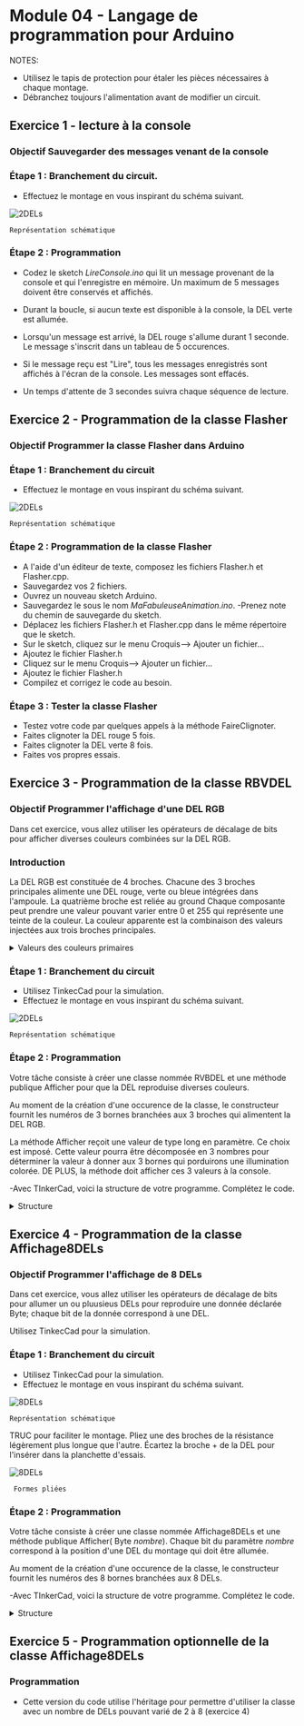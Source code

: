 # Module 04 - Langage de programmation pour Arduino

NOTES:

- Utilisez le tapis de protection pour étaler les pièces nécessaires à chaque montage.
- Débranchez toujours l'alimentation avant de modifier un circuit.

## Exercice 1 - lecture à la console

### Objectif Sauvegarder des messages venant de la console

### Étape 1 : Branchement du circuit.

- Effectuez le montage en vous inspirant du schéma suivant.

![2DELs](imp/2DELs.PNG)

    Représentation schématique

### Étape 2 : Programmation

- Codez le sketch *LireConsole.ino* qui lit un message provenant de la console et qui l'enregistre en mémoire. Un maximum de 5  messages doivent être conservés et affichés.

- Durant la boucle, si aucun texte est disponible à la console, la DEL verte est allumée.

- Lorsqu'un message est arrivé, la DEL rouge s'allume durant 1 seconde. Le message s'inscrit dans un tableau de 5 occurences.

- Si le message reçu est "Lire", tous les messages enregistrés sont affichés à l'écran de la console. Les messages sont effacés.

- Un temps d'attente de 3 secondes suivra  chaque séquence de lecture.

## Exercice 2 - Programmation de la classe Flasher

### Objectif Programmer la classe Flasher dans Arduino

### Étape 1 : Branchement du circuit

- Effectuez le montage en vous inspirant du schéma suivant.

![2DELs](imp/2DELs.PNG)

    Représentation schématique

### Étape 2 : Programmation de la classe Flasher

- A l'aide d'un éditeur de texte, composez les fichiers Flasher.h et Flasher.cpp.
- Sauvegardez vos 2 fichiers.
- Ouvrez un nouveau sketch Arduino.
- Sauvegardez le sous le nom *MaFabuleuseAnimation.ino*.
-Prenez note du chemin de sauvegarde du sketch.
- Déplacez les fichiers Flasher.h et Flasher.cpp dans le même répertoire que le sketch.
- Sur le sketch, cliquez sur le menu Croquis--> Ajouter un fichier...
- Ajoutez le fichier Flasher.h
- Cliquez sur le menu Croquis--> Ajouter un fichier...
- Ajoutez le fichier Flasher.h
- Compilez et corrigez le code au besoin.

### Étape 3 : Tester la classe Flasher

- Testez votre code par quelques appels à la méthode FaireClignoter.
- Faites clignoter la DEL rouge 5 fois.
- Faites  clignoter la DEL verte 8 fois.
- Faites vos propres essais.

## Exercice 3 - Programmation de la classe RBVDEL

### Objectif Programmer l'affichage d'une DEL RGB

Dans cet exercice, vous allez utiliser les opérateurs de décalage de bits pour afficher diverses couleurs combinées sur la DEL RGB.

### Introduction

La DEL RGB est constituée de 4 broches.
Chacune des 3 broches principales alimente une DEL rouge, verte ou bleue intégrées dans l'ampoule.
La quatrième broche est reliée au ground
Chaque composante peut prendre une valeur pouvant varier entre 0 et 255 qui représente une teinte de la couleur.
La couleur apparente est la combinaison des valeurs injectées aux trois broches principales.

<details>
    <summary>Valeurs des couleurs primaires</summary>

https://www.w3schools.com/colors/colors_picker.asp

</details>

### Étape 1 : Branchement du circuit

- Utilisez TinkecCad pour la simulation.
- Effectuez le montage en vous inspirant du schéma suivant.

![2DELs](imp/DELRVB.PNG)

    Représentation schématique

### Étape 2 : Programmation

Votre tâche consiste à créer une classe nommée RVBDEL et une méthode publique Afficher pour que la DEL reproduise diverses couleurs.

Au moment de la création d'une occurence de la classe, le constructeur fournit les numéros de 3 bornes branchées aux 3 broches qui alimentent la DEL RGB.

La méthode Afficher reçoit une valeur de type long en paramètre. Ce choix est imposé.
Cette valeur pourra être décomposée en 3 nombres pour déterminer la valeur à donner aux 3 bornes qui porduirons une illumination colorée.
DE PLUS, la méthode doit afficher ces 3 valeurs à la console.

-Avec TInkerCad, voici la structure de votre programme. Complétez le code.

<details>
    <summary>Structure</summary>

// Début -- RVBDEL.h

class RVBDEL {

private:

// Lignes sautées

public:

// Lignes sautées

};

// Fin -- RVBDEL.h

// Début -- RVB.ino

// création d'une instance

void setup()

{

// Lignes sautées

}

void loop()

{

  // DemoRVB();

}

void DemoRVB() {

// exemple d'appels

// afficher la couleur PLEINE ROUGE

// afficher la couleur PLEINE BLEU

// afficher la couleur VIOLETTE

// Lignes sautées

}
// Fin -- RBV.ino

// Début -- RVBDEL.cpp

// Lignes sautées

}

</details>

## Exercice 4 - Programmation de la classe Affichage8DELs

### Objectif Programmer l'affichage de 8 DELs 

Dans cet exercice, vous allez utiliser les opérateurs de décalage de bits pour allumer un ou pluusieus DELs pour reproduire une donnée déclarée Byte;  chaque bit de la donnée correspond à une DEL.

Utilisez TinkecCad pour la simulation.

### Étape 1 : Branchement du circuit

- Utilisez TinkecCad pour la simulation.
- Effectuez le montage en vous inspirant du schéma suivant.

![8DELs](imp/8DELs.PNG)

    Représentation schématique

TRUC pour faciliter le montage.
Pliez une des broches de la résistance légèrement plus longue que l'autre.
Écartez la broche + de la DEL pour l'insérer dans la planchette d'essais.

![8DELs](imp/ResistanceEtDel.PNG)

     Formes pliées

### Étape 2 : Programmation

Votre tâche consiste à créer une classe nommée Affichage8DELs et une méthode publique Afficher( Byte *nombre*).
Chaque bit du paramètre *nombre* correspond à la position d'une DEL du montage qui doit être allumée.

Au moment de la création d'une occurence de la classe, le constructeur fournit les numéros des 8 bornes branchées aux 8 DELs.

-Avec TInkerCad, voici la structure de votre programme. Complétez le code.

<details>
    <summary>Structure</summary>
// Début -- Affichage8DELs.h

class Affichage8DELs {

// Lignes sautées

}

;

// Fin -- Affichage8DELs.h

// Début -- AllumerDELs.ino

// création d'une instance

void setup()

// Lignes sautées

{

  ;

}

void loop()

{

   // exemples de tests

  //Compter();  // compte de 0 à 255
  
  //GaucheDroite(); // affiche une seule DEL de droite a gauche et vice-versa
  
// Fin -- AllumerDELs.ino

// Debut de  Affichage8DELs.cpp {

// Lignes sautées

// fin de Affichage8DELs.cpp

}

</details>

## Exercice 5 - Programmation optionnelle de la classe Affichage8DELs

### Programmation

- Cette version du code utilise l'héritage pour permettre d'utiliser la classe avec un nombre de DELs pouvant varié de 2 à 8 (exercice 4)